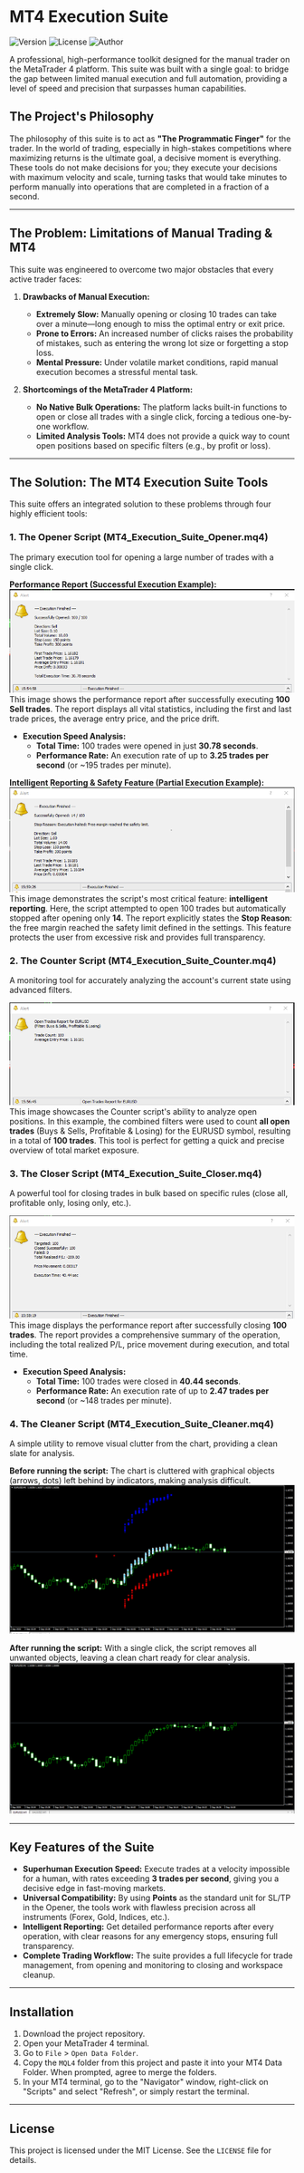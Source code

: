 # MT4 Execution Suite
![Version](https://img.shields.io/badge/Version-1.0.0-blue.svg)
![License](https://img.shields.io/badge/License-MIT-green.svg)
![Author](https://img.shields.io/badge/Author-Eng.%20Alhassan%20Ali%20Mubarak%20Bahbah-purple.svg)

A professional, high-performance toolkit designed for the manual trader on the MetaTrader 4 platform. This suite was built with a single goal: to bridge the gap between limited manual execution and full automation, providing a level of speed and precision that surpasses human capabilities.

## The Project's Philosophy

The philosophy of this suite is to act as **"The Programmatic Finger"** for the trader. In the world of trading, especially in high-stakes competitions where maximizing returns is the ultimate goal, a decisive moment is everything. These tools do not make decisions for you; they execute your decisions with maximum velocity and scale, turning tasks that would take minutes to perform manually into operations that are completed in a fraction of a second.

---
## The Problem: Limitations of Manual Trading & MT4

This suite was engineered to overcome two major obstacles that every active trader faces:

1.  **Drawbacks of Manual Execution:**
    * **Extremely Slow:** Manually opening or closing 10 trades can take over a minute—long enough to miss the optimal entry or exit price.
    * **Prone to Errors:** An increased number of clicks raises the probability of mistakes, such as entering the wrong lot size or forgetting a stop loss.
    * **Mental Pressure:** Under volatile market conditions, rapid manual execution becomes a stressful mental task.

2.  **Shortcomings of the MetaTrader 4 Platform:**
    * **No Native Bulk Operations:** The platform lacks built-in functions to open or close all trades with a single click, forcing a tedious one-by-one workflow.
    * **Limited Analysis Tools:** MT4 does not provide a quick way to count open positions based on specific filters (e.g., by profit or loss).

---
## The Solution: The MT4 Execution Suite Tools

This suite offers an integrated solution to these problems through four highly efficient tools:

### 1. The Opener Script (MT4_Execution_Suite_Opener.mq4)
The primary execution tool for opening a large number of trades with a single click.

**Performance Report (Successful Execution Example):**
![Opener Performance](MQL4/Documentation/MT4_Execution_Suite_Opener.png)
This image shows the performance report after successfully executing **100 Sell trades**. The report displays all vital statistics, including the first and last trade prices, the average entry price, and the price drift.

* **Execution Speed Analysis:**
    * **Total Time:** 100 trades were opened in just **30.78 seconds**.
    * **Performance Rate:** An execution rate of up to **3.25 trades per second** (or ~195 trades per minute).

**Intelligent Reporting & Safety Feature (Partial Execution Example):**
![Opener Performance](MQL4/Documentation/MT4_Execution_Suite_Opener_Stop_Reason.png)
This image demonstrates the script's most critical feature: **intelligent reporting**. Here, the script attempted to open 100 trades but automatically stopped after opening only **14**. The report explicitly states the **Stop Reason**: the free margin reached the safety limit defined in the settings. This feature protects the user from excessive risk and provides full transparency.


### 2. The Counter Script (MT4_Execution_Suite_Counter.mq4)
A monitoring tool for accurately analyzing the account's current state using advanced filters.

![Counter Performance](MQL4/Documentation/MT4_Execution_Suite_Counter.png)
This image showcases the Counter script's ability to analyze open positions. In this example, the combined filters were used to count **all open trades** (Buys & Sells, Profitable & Losing) for the EURUSD symbol, resulting in a total of **100 trades**. This tool is perfect for getting a quick and precise overview of total market exposure.

### 3. The Closer Script (MT4_Execution_Suite_Closer.mq4)
A powerful tool for closing trades in bulk based on specific rules (close all, profitable only, losing only, etc.).

![Closer Performance](MQL4/Documentation/MT4_Execution_Suite_Closer.png)
This image displays the performance report after successfully closing **100 trades**. The report provides a comprehensive summary of the operation, including the total realized P/L, price movement during execution, and total time.

* **Execution Speed Analysis:**
    * **Total Time:** 100 trades were closed in **40.44 seconds**.
    * **Performance Rate:** An execution rate of up to **2.47 trades per second** (or ~148 trades per minute).

### 4. The Cleaner Script (MT4_Execution_Suite_Cleaner.mq4)
A simple utility to remove visual clutter from the chart, providing a clean slate for analysis.

**Before running the script:** The chart is cluttered with graphical objects (arrows, dots) left behind by indicators, making analysis difficult.
![Chart Before Cleaner](MQL4/Documentation/Before_MT4_Execution_Suite_Cleaner.png)

**After running the script:** With a single click, the script removes all unwanted objects, leaving a clean chart ready for clear analysis.
![Chart After Cleaner](MQL4/Documentation/After_MT4_Execution_Suite_Cleaner.png)

---
## Key Features of the Suite

* **Superhuman Execution Speed:** Execute trades at a velocity impossible for a human, with rates exceeding **3 trades per second**, giving you a decisive edge in fast-moving markets.
* **Universal Compatibility:** By using **Points** as the standard unit for SL/TP in the Opener, the tools work with flawless precision across all instruments (Forex, Gold, Indices, etc.).
* **Intelligent Reporting:** Get detailed performance reports after every operation, with clear reasons for any emergency stops, ensuring full transparency.
* **Complete Trading Workflow:** The suite provides a full lifecycle for trade management, from opening and monitoring to closing and workspace cleanup.

---
## Installation
1.  Download the project repository.
2.  Open your MetaTrader 4 terminal.
3.  Go to `File` > `Open Data Folder`.
4.  Copy the `MQL4` folder from this project and paste it into your MT4 Data Folder. When prompted, agree to merge the folders.
5.  In your MT4 terminal, go to the "Navigator" window, right-click on "Scripts" and select "Refresh", or simply restart the terminal.

---
## License
This project is licensed under the MIT License. See the `LICENSE` file for details.
